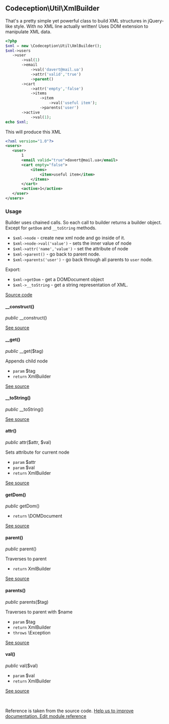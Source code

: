 
## Codeception\Util\XmlBuilder



That's a pretty simple yet powerful class to build XML structures in jQuery-like style.
With no XML line actually written!
Uses DOM extension to manipulate XML data.


```php
<?php
$xml = new \Codeception\Util\XmlBuilder();
$xml->users
   ->user
       ->val(1)
       ->email
           ->val('davert@mail.ua')
           ->attr('valid','true')
           ->parent()
       ->cart
           ->attr('empty','false')
           ->items
               ->item
                   ->val('useful item');
               ->parents('user')
       ->active
           ->val(1);
echo $xml;
```

This will produce this XML

```xml
<?xml version="1.0"?>
<users>
   <user>
       1
       <email valid="true">davert@mail.ua</email>
       <cart empty="false">
           <items>
               <item>useful item</item>
           </items>
       </cart>
       <active>1</active>
   </user>
</users>
```

### Usage

Builder uses chained calls. So each call to builder returns a builder object.
Except for `getDom` and `__toString` methods.

 * `$xml->node` - create new xml node and go inside of it.
 * `$xml->node->val('value')` - sets the inner value of node
 * `$xml->attr('name','value')` - set the attribute of node
 * `$xml->parent()` - go back to parent node.
 * `$xml->parents('user')` - go back through all parents to `user` node.

Export:

 * `$xml->getDom` - get a DOMDocument object
 * `$xml->__toString` - get a string representation of XML.

[Source code](https://github.com/Codeception/Codeception/blob/master/src/Codeception/Util/XmlBuilder.php)


#### __construct()

 *public* __construct()

[See source](https://github.com/Codeception/Codeception/blob/2.3/src/Codeception/Util/XmlBuilder.php#L80)

#### __get()

 *public* __get($tag)

Appends child node

 * `param` $tag
 * `return` XmlBuilder

[See source](https://github.com/Codeception/Codeception/blob/2.3/src/Codeception/Util/XmlBuilder.php#L93)

#### __toString()

 *public* __toString()

[See source](https://github.com/Codeception/Codeception/blob/2.3/src/Codeception/Util/XmlBuilder.php#L165)

#### attr()

 *public* attr($attr, $val)

Sets attribute for current node

 * `param` $attr
 * `param` $val
 * `return` XmlBuilder

[See source](https://github.com/Codeception/Codeception/blob/2.3/src/Codeception/Util/XmlBuilder.php#L120)

#### getDom()

 *public* getDom()
 * `return` \DOMDocument

[See source](https://github.com/Codeception/Codeception/blob/2.3/src/Codeception/Util/XmlBuilder.php#L173)

#### parent()

 *public* parent()

Traverses to parent
 * `return` XmlBuilder

[See source](https://github.com/Codeception/Codeception/blob/2.3/src/Codeception/Util/XmlBuilder.php#L131)

#### parents()

 *public* parents($tag)

Traverses to parent with $name

 * `param` $tag
 * `return` XmlBuilder
 * `throws` \Exception

[See source](https://github.com/Codeception/Codeception/blob/2.3/src/Codeception/Util/XmlBuilder.php#L145)

#### val()

 *public* val($val)

 * `param` $val
 * `return` XmlBuilder

[See source](https://github.com/Codeception/Codeception/blob/2.3/src/Codeception/Util/XmlBuilder.php#L106)

<p>&nbsp;</p><div class="alert alert-warning">Reference is taken from the source code. <a href="https://github.com/Codeception/Codeception/blob/2.3/src//Codeception/Util/XmlBuilder.php">Help us to improve documentation. Edit module reference</a></div>
